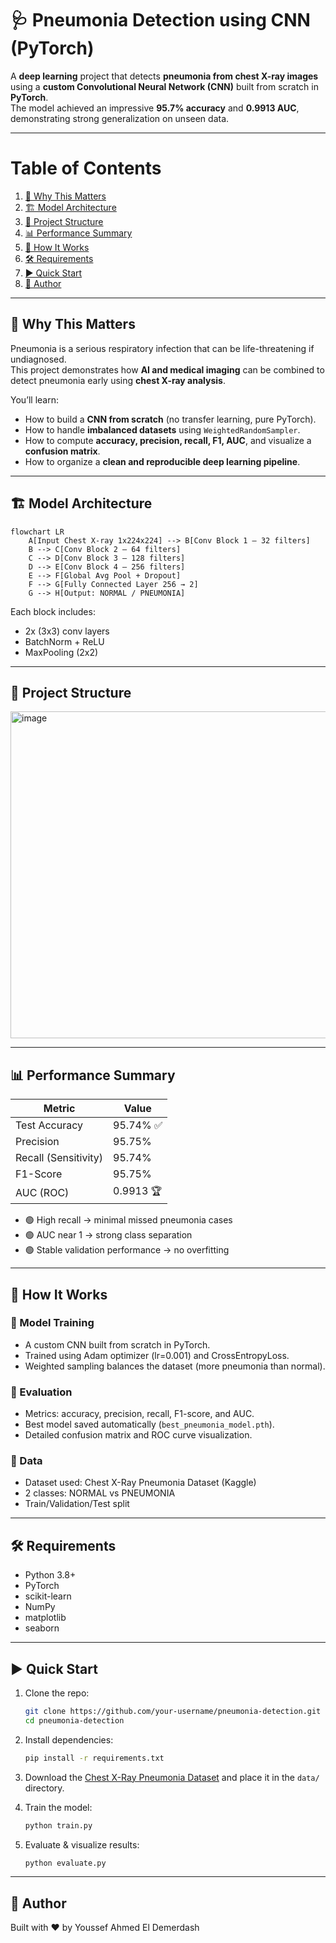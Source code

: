 # 🩺 Pneumonia Detection using CNN (PyTorch)

A **deep learning** project that detects **pneumonia from chest X-ray images** using a **custom Convolutional Neural Network (CNN)** built from scratch in **PyTorch**.  
The model achieved an impressive **95.7% accuracy** and **0.9913 AUC**, demonstrating strong generalization on unseen data.

---

# Table of Contents

1. [🚀 Why This Matters](#why-this-matters)  
2. [🏗️ Model Architecture](#model-architecture)
3. [📁 Project Structure](#project-structure)
4. [📊 Performance Summary](#performance-summary)  
5. [🔧 How It Works](#how-it-works)   
6. [🛠️ Requirements](#requirements)
7. [▶️ Quick Start](#quick-start)
8. [👤 Author](#author)  

---

## 🚀 Why This Matters <a name="why-this-matters"></a>
Pneumonia is a serious respiratory infection that can be life-threatening if undiagnosed.  
This project demonstrates how **AI and medical imaging** can be combined to detect pneumonia early using **chest X-ray analysis**.

You’ll learn:
- How to build a **CNN from scratch** (no transfer learning, pure PyTorch).  
- How to handle **imbalanced datasets** using `WeightedRandomSampler`.  
- How to compute **accuracy, precision, recall, F1, AUC**, and visualize a **confusion matrix**.  
- How to organize a **clean and reproducible deep learning pipeline**.

---

## 🏗️ Model Architecture <a name="model-architecture"></a>

```mermaid
flowchart LR
    A[Input Chest X-ray 1x224x224] --> B[Conv Block 1 — 32 filters]
    B --> C[Conv Block 2 — 64 filters]
    C --> D[Conv Block 3 — 128 filters]
    D --> E[Conv Block 4 — 256 filters]
    E --> F[Global Avg Pool + Dropout]
    F --> G[Fully Connected Layer 256 → 2]
    G --> H[Output: NORMAL / PNEUMONIA]
```

Each block includes:
- 2x (3x3) conv layers
- BatchNorm + ReLU
- MaxPooling (2x2)

---

## 📁 Project Structure <a name="project-structure"></a>
<img width="796" height="523" alt="image" src="https://github.com/user-attachments/assets/a1392eb2-aa5b-430f-82aa-bb4cdbc21f9d" />

---

## 📊 Performance Summary <a name="performance-summary"></a>

| Metric               | Value         |
|----------------------|---------------|
| Test Accuracy        | 95.74% ✅     |
| Precision            | 95.75%        |
| Recall (Sensitivity) | 95.74%        |
| F1-Score             | 95.75%        |
| AUC (ROC)            | 0.9913 🏆     |

- 🟢 High recall → minimal missed pneumonia cases
- 🟢 AUC near 1 → strong class separation
- 🟢 Stable validation performance → no overfitting

---

## 🔧 How It Works <a name="how-it-works"></a>

### 🧠 Model Training
- A custom CNN built from scratch in PyTorch.
- Trained using Adam optimizer (lr=0.001) and CrossEntropyLoss.
- Weighted sampling balances the dataset (more pneumonia than normal).

### 🧪 Evaluation
- Metrics: accuracy, precision, recall, F1-score, and AUC.
- Best model saved automatically (`best_pneumonia_model.pth`).
- Detailed confusion matrix and ROC curve visualization.

### 🩻 Data
- Dataset used: Chest X-Ray Pneumonia Dataset (Kaggle)
- 2 classes: NORMAL vs PNEUMONIA
- Train/Validation/Test split

---

## 🛠️ Requirements <a name="requirements"></a>

- Python 3.8+
- PyTorch
- scikit-learn
- NumPy
- matplotlib
- seaborn

---

## ▶️ Quick Start <a name="quick-start"></a>

1. Clone the repo:
   ```bash
   git clone https://github.com/your-username/pneumonia-detection.git
   cd pneumonia-detection
   ```
   
2. Install dependencies:
   ```bash
   pip install -r requirements.txt
   ```
   
3. Download the [Chest X-Ray Pneumonia Dataset](https://www.kaggle.com/paultimothymooney/chest-xray-pneumonia) and place it in the `data/` directory.
   
4. Train the model:
   ```bash
   python train.py
   ```
   
5. Evaluate & visualize results:
   ```bash
   python evaluate.py
   ```
   
---

## 👤 Author <a name="author"></a>
Built with ❤️ by Youssef Ahmed El Demerdash
